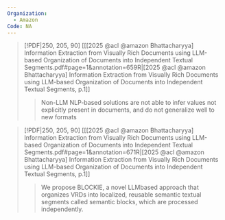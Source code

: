 ```yaml
---
Organization:
  - Amazon
Code: NA
---
```


> [!PDF|250, 205, 90] [[[2025 @acl @amazon Bhattacharyya] Information Extraction from Visually Rich Documents using LLM-based Organization of Documents into Independent Textual Segments.pdf#page=1&annotation=659R|[2025 @acl @amazon Bhattacharyya] Information Extraction from Visually Rich Documents using LLM-based Organization of Documents into Independent Textual Segments, p.1]]
> > Non-LLM NLP-based solutions are not able to infer values not explicitly present in documents, and do not generalize well to new formats

> [!PDF|250, 205, 90] [[[2025 @acl @amazon Bhattacharyya] Information Extraction from Visually Rich Documents using LLM-based Organization of Documents into Independent Textual Segments.pdf#page=1&annotation=671R|[2025 @acl @amazon Bhattacharyya] Information Extraction from Visually Rich Documents using LLM-based Organization of Documents into Independent Textual Segments, p.1]]
> >  We propose BLOCKIE, a novel LLMbased approach that organizes VRDs into localized, reusable semantic textual segments called semantic blocks, which are processed independently.

